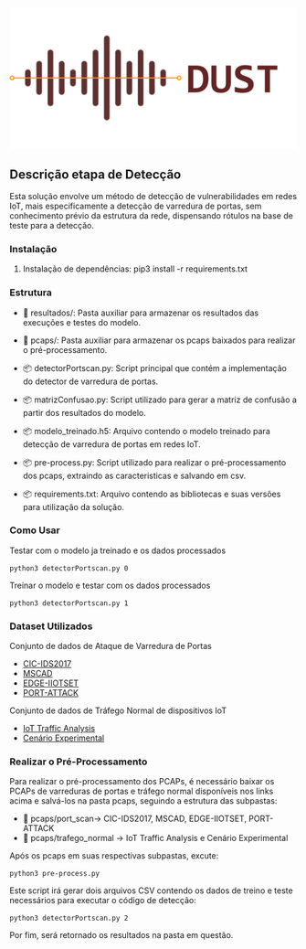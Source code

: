 ![DUST Logo](https://github.com/ccscresearch/dust-project/blob/main/img/dust_logo.png)

## Descrição etapa de Detecção

Esta solução envolve um método de detecção de vulnerabilidades em redes IoT, mais especificamente a detecção de varredura de portas, sem conhecimento prévio da estrutura da rede, dispensando rótulos na base de teste para a detecção.

### Instalação

1. Instalação de dependências: pip3 install -r requirements.txt 

### Estrutura

- 📂 resultados/: Pasta auxiliar para armazenar os resultados das execuções e testes do modelo.

- 📂 pcaps/: Pasta auxiliar para armazenar os pcaps baixados para realizar o pré-processamento.

- 📦 detectorPortscan.py: Script principal que contém a implementação do detector de varredura de portas.

- 📦 matrizConfusao.py: Script utilizado para gerar a matriz de confusão a partir dos resultados do modelo.

- 📦 modelo_treinado.h5: Arquivo contendo o modelo treinado para detecção de varredura de portas em redes IoT.

- 📦 pre-process.py: Script utilizado para realizar o pré-processamento dos pcaps, extraindo as caracteristicas e salvando em csv.

- 📦 requirements.txt: Arquivo contendo as bibliotecas e suas versões para utilização da solução.

### Como Usar

Testar com o modelo ja treinado e os dados processados

	python3 detectorPortscan.py 0

Treinar o modelo e testar com os dados processados

	python3 detectorPortscan.py 1

### Dataset Utilizados

Conjunto de dados de Ataque de Varredura de Portas

- [CIC-IDS2017](https://www.unb.ca/cic/datasets/ids-2017.html)
- [MSCAD](https://ieee-dataport.org/documents/multi-step-cyber-attack-dataset-mscad-intrusion-detection)
- [EDGE-IIOTSET](https://ieee-dataport.org/documents/edge-iiotset-new-comprehensive-realistic-cyber-security-dataset-iot-and-iiot-applications)
- [PORT-ATTACK](https://ieee-dataport.org/documents/dataset-port-scanning-attacks-emulation-testbed-and-hardware-loop-testbed)

Conjunto de dados de Tráfego Normal de dispositivos IoT

- [IoT Traffic Analysis](https://iotanalytics.unsw.edu.au/iottraces.html)
- [Cenário Experimental](https://drive.google.com/file/d/1J4-9eby8X8NYYM0o3cxR75GFdfIiqcVG/view)

### Realizar o Pré-Processamento

Para realizar o pré-processamento dos PCAPs, é necessário baixar os PCAPs de varreduras de portas e tráfego normal disponíveis nos links acima e salvá-los na pasta pcaps, seguindo a estrutura das subpastas:

- 📂 pcaps/port_scan-> CIC-IDS2017, MSCAD, EDGE-IIOTSET, PORT-ATTACK
- 📂 pcaps/trafego_normal -> IoT Traffic Analysis e Cenário Experimental

Após os pcaps em suas respectivas subpastas, excute:

	python3 pre-process.py

Este script irá gerar dois arquivos CSV contendo os dados de treino e teste necessários para executar o código de detecção:

	python3 detectorPortscan.py 2

Por fim, será retornado os resultados na pasta em questão.
